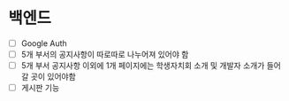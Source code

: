 # 백엔드

- [ ] Google Auth
- [ ] 5개 부서의 공지사항이 따로따로 나누어져 있어야 함
- [ ] 5개 부서 공지사항 이외에 1개 페이지에는 학생자치회 소개 및 개발자 소개가 들어갈 곳이 있어야함
- [ ] 게시판 기능
